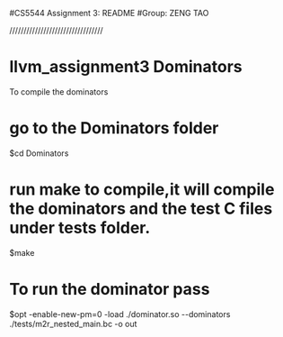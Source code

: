#CS5544 Assignment 3: README
#Group: ZENG TAO

/////////////////////////////////
# llvm_assignment3 Dominators

To compile the dominators
# go to the Dominators folder
$cd Dominators

# run make to compile,it will compile the dominators and the test C files under tests folder.
$make 

# To run the dominator pass
$opt -enable-new-pm=0 -load ./dominator.so --dominators ./tests/m2r_nested_main.bc -o out